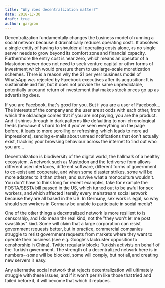 ```yaml
---
title: "Why does decentralization matter?"
date: 2018-12-30
draft: true
author: gargron
---
```


Decentralization fundamentally changes the business model of running a social network because it dramatically reduces operating costs. It absolves a single entity of having to shoulder all operating costs alone, as no single server needs to grow beyond its comfort zone and financial capacity. Furthermore the entry cost is near zero, which means an operator of a Mastodon server does not need to seek venture capital or other forms of investment which would pressure them to use large-scale monetization schemes. There is a reason why the $1 per year business model of WhatsApp was rejected by Facebook executives after its acquisition: It is sustainable and fair, but it does not provide the same unpredictable, potentially unbound return of investement that makes stock prices go up as advertising does.

If you are Facebook, that's good for you. But if you are a user of Facebook... The interests of the company and the user are at odds with each other, from which the old adage comes that if you are not paying, you are the product. And it shines through in dark patterns like defaulting to non-chronological feeds (because it's hard to tell if you've seen everything on the page before, it leads to more scrolling or refreshing, which leads to more ad impressions), sending e-mails about unread notifications that don't actually exist, tracking your browsing behaviour across the internet to find out who you are...

Decentralization is biodiversity of the digital world, the hallmark of a healthy ecosystem. A network such as Mastodon and the fediverse form allows different user interfaces, different software, different forms of government to co-exist and cooperate, and when some disaster strikes, some will be more adapted to it than others, and survive what a monoculture wouldn't. You don't have to think long for recent examples, take for example the FOSTA/SESTA bill passed in the US, which turned out to be awful for sex workers, and which affected literally every mainstream social network because they are all based in the US. In Germany, sex work is legal, so why should sex workers in Germany be unable to participate in social media?

One of the other things a decentralized network is more resilient to is censorship, and I do mean the real kind, not the "they won't let me post swastikas" kind. Some will claim that a large corporation can resist government requests better, but in practice, commercial companies struggle to resist government requests from markets where they want to operate their business (see e.g. Google's lackluster opposition to censhorship in China). Twitter regularly blocks Turkish activists on behalf of the Turkish government. The strength of a decentralized network here is in numbers--some will be blocked, some will comply, but not all, and creating new servers is easy.

Any alternative social network that rejects decentralization will ultimately struggle with these issues, and if it won't perish like those that tried and failed before it, it will become that which it replaces.